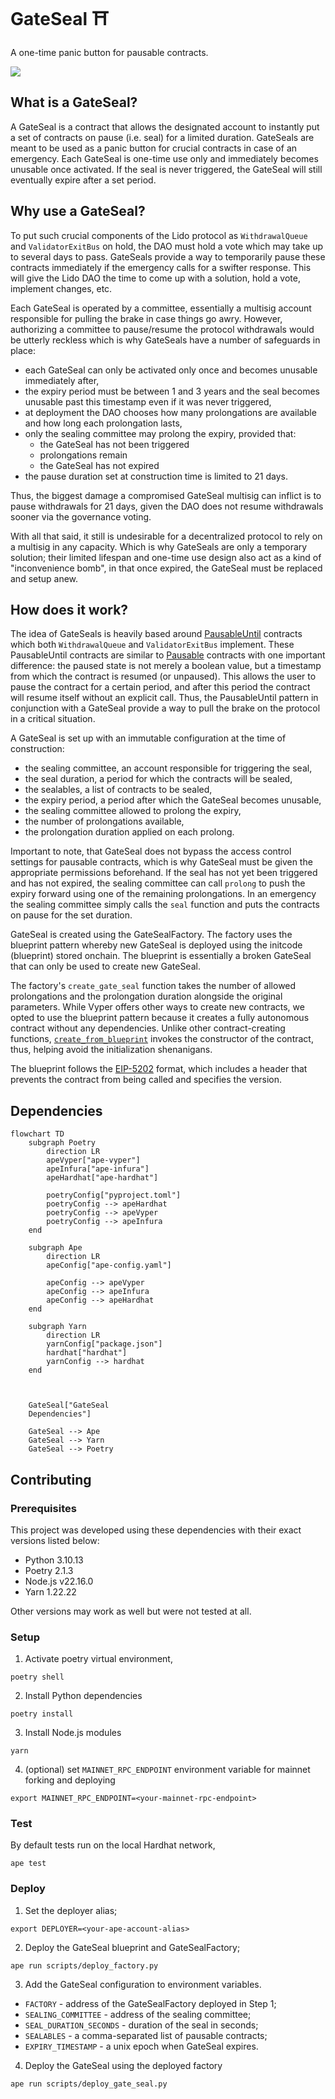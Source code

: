 # GateSeal ⛩️

A one-time panic button for pausable contracts.

![](/assets/monty-python.png)

## What is a GateSeal?

A GateSeal is a contract that allows the designated account to instantly put a set of contracts on pause (i.e. seal) for a limited duration. GateSeals are meant to be used as a panic button for crucial contracts in case of an emergency. Each GateSeal is one-time use only and immediately becomes unusable once activated. If the seal is never triggered, the GateSeal will still eventually expire after a set period.

## Why use a GateSeal?

To put such crucial components of the Lido protocol as `WithdrawalQueue` and `ValidatorExitBus` on hold, the DAO must hold a vote which may take up to several days to pass. GateSeals provide a way to temporarily pause these contracts immediately if the emergency calls for a swifter response. This will give the Lido DAO the time to come up with a solution, hold a vote, implement changes, etc.

Each GateSeal is operated by a committee, essentially a multisig account responsible for pulling the brake in case things go awry. However, authorizing a committee to pause/resume the protocol withdrawals would be utterly reckless which is why GateSeals have a number of safeguards in place:
- each GateSeal can only be activated only once and becomes unusable immediately after,
- the expiry period must be between 1 and 3 years and the seal becomes unusable past this timestamp even if it was never triggered,
- at deployment the DAO chooses how many prolongations are available and how long each prolongation lasts,
- only the sealing committee may prolong the expiry, provided that:
  - the GateSeal has not been triggered
  - prolongations remain
  - the GateSeal has not expired
- the pause duration set at construction time is limited to 21 days.

Thus, the biggest damage a compromised GateSeal multisig can inflict is to pause withdrawals for 21 days, given the DAO does not resume withdrawals sooner via the governance voting.

With all that said, it still is undesirable for a decentralized protocol to rely on a multisig in any capacity. Which is why GateSeals are only a temporary solution; their limited lifespan and one-time use design also act as a kind of "inconvenience bomb", in that once expired, the GateSeal must be replaced and setup anew.

## How does it work?

The idea of GateSeals is heavily based around [PausableUntil](/contracts/test_helpers/SealableMock.vy) contracts which both `WithdrawalQueue` and `ValidatorExitBus` implement. These PausableUntil contracts are similar to [Pausable](https://github.com/OpenZeppelin/openzeppelin-contracts/blob/release-v4.4/contracts/security/Pausable.sol) contracts with one important difference: the paused state is not merely a boolean value, but a timestamp from which the contract is resumed (or unpaused). This allows the user to pause the contract for a certain period, and after this period the contract will resume itself without an explicit call. Thus, the PausableUntil pattern in conjunction with a GateSeal provide a way to pull the brake on the protocol in a critical situation.

A GateSeal is set up with an immutable configuration at the time of construction:
- the sealing committee, an account responsible for triggering the seal,
- the seal duration, a period for which the contracts will be sealed,
- the sealables, a list of contracts to be sealed,
- the expiry period, a period after which the GateSeal becomes unusable,
- the sealing committee allowed to prolong the expiry,
- the number of prolongations available,
- the prolongation duration applied on each prolong.

Important to note, that GateSeal does not bypass the access control settings for
pausable contracts, which is why GateSeal must be given the appropriate permissions beforehand. If the seal has not yet been triggered and has not expired, the sealing committee can call `prolong` to push the expiry forward using one of the remaining prolongations. In an emergency the sealing committee simply calls the `seal` function and puts the contracts on pause for the set duration.

GateSeal is created using the GateSealFactory. The factory uses the blueprint pattern whereby new GateSeal is deployed using the initcode (blueprint) stored onchain. The blueprint is essentially a broken GateSeal that can only be used to create new GateSeal.

The factory's `create_gate_seal` function takes the number of allowed prolongations and the prolongation duration alongside the original parameters.
While Vyper offers other ways to create new contracts, we opted to use the blueprint pattern because it creates a fully autonomous contract without any dependencies. Unlike other contract-creating functions, [`create_from_blueprint`](https://docs.vyperlang.org/en/stable/built-in-functions.html#chain-interaction) invokes the constructor of the contract, thus, helping avoid the initialization shenanigans.

The blueprint follows the [EIP-5202](https://eips.ethereum.org/EIPS/eip-5202) format, which includes a header that prevents the contract from being called and specifies the version. 

## Dependencies

```mermaid
flowchart TD
    subgraph Poetry
        direction LR
        apeVyper["ape-vyper"]
        apeInfura["ape-infura"]
        apeHardhat["ape-hardhat"]

        poetryConfig["pyproject.toml"]
        poetryConfig --> apeHardhat
        poetryConfig --> apeVyper
        poetryConfig --> apeInfura
    end

    subgraph Ape
        direction LR
        apeConfig["ape-config.yaml"]

        apeConfig --> apeVyper
        apeConfig --> apeInfura
        apeConfig --> apeHardhat
    end

    subgraph Yarn
        direction LR
        yarnConfig["package.json"]
        hardhat["hardhat"]
        yarnConfig --> hardhat
    end



    GateSeal["GateSeal
    Dependencies"]

    GateSeal --> Ape
    GateSeal --> Yarn
    GateSeal --> Poetry
```

## Contributing

### Prerequisites
This project was developed using these dependencies with their exact versions listed below:
- Python 3.10.13
- Poetry 2.1.3
- Node.js v22.16.0
- Yarn 1.22.22

Other versions may work as well but were not tested at all.

### Setup

1. Activate poetry virtual environment,
```shell
poetry shell
```

2. Install Python dependencies
```shell
poetry install
```

3. Install Node.js modules
```shell
yarn
```

4. (optional) set `MAINNET_RPC_ENDPOINT` environment variable for mainnet forking and deploying
```shell
export MAINNET_RPC_ENDPOINT=<your-mainnet-rpc-endpoint>
```

### Test

By default tests run on the local Hardhat network,
```shell
ape test
```

### Deploy

1. Set the deployer alias;
```shell
export DEPLOYER=<your-ape-account-alias>
```

2. Deploy the GateSeal blueprint and GateSealFactory;
```shell
ape run scripts/deploy_factory.py
```

3. Add the GateSeal configuration to environment variables.
- `FACTORY` - address of the GateSealFactory deployed in Step 1;
- `SEALING_COMMITTEE` - address of the sealing committee;
- `SEAL_DURATION_SECONDS` - duration of the seal in seconds;
- `SEALABLES` - a comma-separated list of pausable contracts;
- `EXPIRY_TIMESTAMP` - a unix epoch when GateSeal expires.

4. Deploy the GateSeal using the deployed factory
```shell
ape run scripts/deploy_gate_seal.py
```
